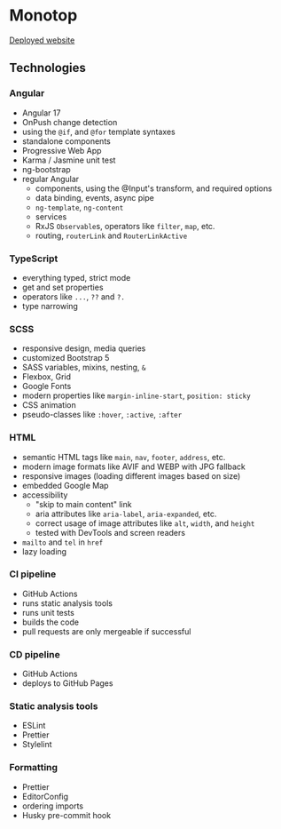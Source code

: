 # Monotop

[Deployed website](https://monotop.hu/)

## Technologies

### Angular

* Angular 17
* OnPush change detection
* using the `@if`, and `@for` template syntaxes
* standalone components
* Progressive Web App
* Karma / Jasmine unit test
* ng-bootstrap
* regular Angular
  * components, using the @Input's transform, and required options
  * data binding, events, async pipe
  * `ng-template`, `ng-content`
  * services
  * RxJS `Observable`s, operators like `filter`, `map`, etc.
  * routing, `routerLink` and `RouterLinkActive`

### TypeScript

* everything typed, strict mode
* get and set properties
* operators like `...`, `??` and `?.`
* type narrowing

### SCSS

* responsive design, media queries
* customized Bootstrap 5
* SASS variables, mixins, nesting, `&`
* Flexbox, Grid
* Google Fonts
* modern properties like `margin-inline-start`, `position: sticky`
* CSS animation
* pseudo-classes like `:hover`, `:active`, `:after`

### HTML

* semantic HTML tags like `main`, `nav`, `footer`, `address`, etc.
* modern image formats like AVIF and WEBP with JPG fallback
* responsive images (loading different images based on size)
* embedded Google Map
* accessibility
  * "skip to main content" link
  * aria attributes like `aria-label`, `aria-expanded`, etc.
  * correct usage of image attributes like `alt`, `width`, and `height`
  * tested with DevTools and screen readers
* `mailto` and `tel` in `href`
* lazy loading

### CI pipeline

* GitHub Actions
* runs static analysis tools
* runs unit tests
* builds the code
* pull requests are only mergeable if successful

### CD pipeline

* GitHub Actions
* deploys to GitHub Pages

### Static analysis tools

* ESLint
* Prettier
* Stylelint

### Formatting

* Prettier
* EditorConfig
* ordering imports
* Husky pre-commit hook
